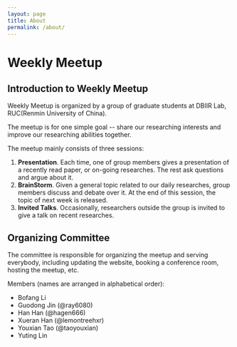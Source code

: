 ```yaml
---
layout: page
title: About
permalink: /about/
---
```


# Weekly Meetup

## Introduction to Weekly Meetup
Weekly Meetup is organized by a group of graduate students at DBIIR Lab, RUC(Renmin University of China).

The meetup is for one simple goal -- share our researching interests and improve our researching abilities together.

The meetup mainly consists of three sessions:
1. **Presentation**. Each time, one of group members gives a presentation of a recently read paper, or on-going researches. The rest ask questions and argue about it.
2. **BrainStorm**. Given a general topic related to our daily researches, group members discuss and debate over it. At the end of this session, the topic of next week is released.
3. **Invited Talks**. Occasionally, researchers outside the group is invited to give a talk on recent researches.

## Organizing Committee
The committee is responsible for organizing the meetup and serving everybody, including updating the website, booking a conference room, hosting the meetup, etc.

Members (names are arranged in alphabetical order):
+ Bofang Li
+ Guodong Jin (@ray6080)
+ Han Han (@hagen666)
+ Xueran Han (@lemontreehxr)
+ Youxian Tao (@taoyouxian)
+ Yuting Lin
